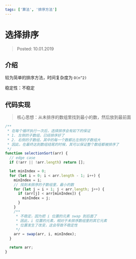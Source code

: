 ```yaml
---
tags: ['算法', '排序方法']
---
```


# 选择排序

> Posted: 10.01.2019

<Tag />

## 介绍

较为简单的排序方法，时间复杂度为 `O(n^2)`

稳定性：不稳定

## 代码实现

> 核心思想：从未排序的数组里找到最小的数，然后放到最前面

```javascript
/**
 * 在每个循环执行一次后，选择排序会有如下的保证
 * 1. 左侧的子数组，已经排序好了
 * 2. 右侧的子数组，其中的每一个数都比左侧的子数组大
 * 因此，在最终达到数组结尾的时候，其可以保证整个数组都被排序了
 */
function selectionSort(arr) {
  // edge case
  if (!arr || !arr.length) return [];

  let minIndex = 0;
  for (let i = 0; i < arr.length - 1; i++) {
    minIndex = i;
    // 找到未排序的子数组里，最小的数
    for (let j = i + 1; j < arr.length; j++) {
      if (arr[j] < arr[minIndex]) {
        minIndex = j;
      }
    }
    /**
     * 不稳定，因为把 i 位置的元素 swap 到后面了
     * 因此，i 位置的元素，相对于未排序数组里的其它元素
     * 位置发生了改变，这会导致不稳定性
     */
    arr = swap(arr, i, minIndex);
  }

  return arr;
}
```

<Disqus />